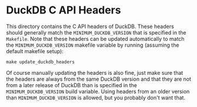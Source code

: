 # DuckDB C API Headers
This directory contains the C API headers of DuckDB. These headers should generally match the `MINIMUM_DUCKDB_VERSION` 
that is specified in the `Makefile`. Note that these headers can be updated automatically 
to match the `MINIMUM_DUCKDB_VERSION` makefile variable by running (assuming the default makefile setup):

```shell
make update_duckdb_headers
```

Of course manually updating the headers is also fine, just make sure that the headers are always from the same 
DuckDB version and that they are not from a later release of DuckDB than is specified in the `MINIMUM_DUCKDB_VERSION`
build variable. Using headers from an older version than `MINIMUM_DUCKDB_VERSION` is allowed, but you probably don't want
that.